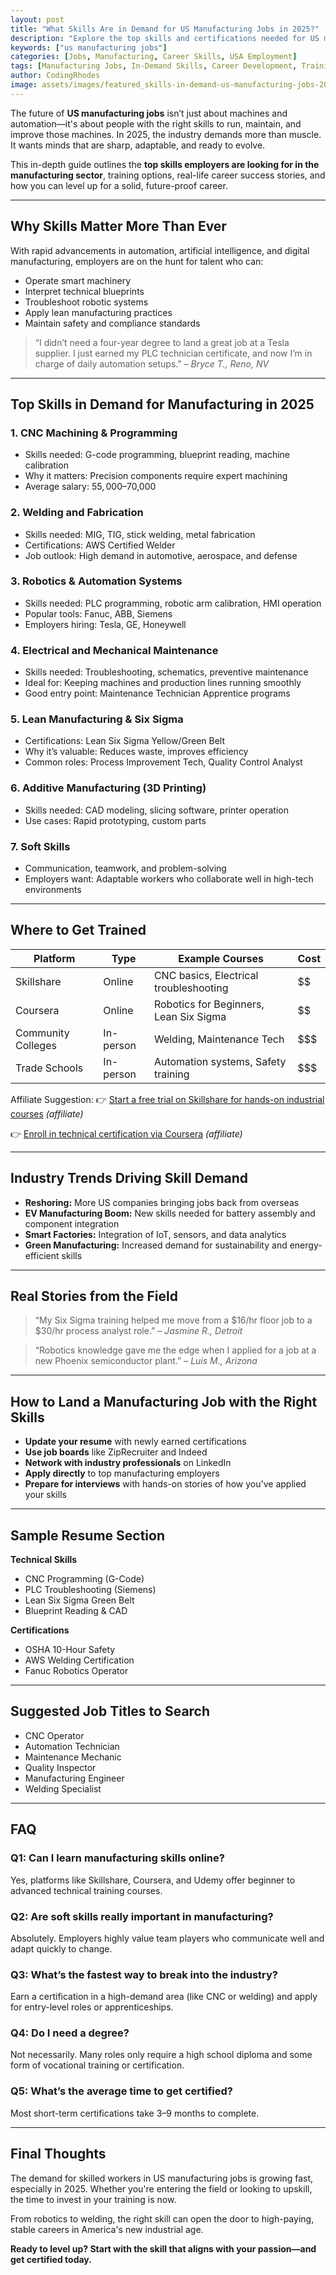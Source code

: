 ```yaml
---
layout: post
title: "What Skills Are in Demand for US Manufacturing Jobs in 2025?"
description: "Explore the top skills and certifications needed for US manufacturing jobs in 2025. Stay ahead in your career with the right expertise."
keywords: ["us manufacturing jobs"]
categories: [Jobs, Manufacturing, Career Skills, USA Employment]
tags: [Manufacturing Jobs, In-Demand Skills, Career Development, Training]
author: CodingRhodes
image: assets/images/featured_skills-in-demand-us-manufacturing-jobs-2025.webp
---
```


The future of **US manufacturing jobs** isn’t just about machines and automation—it's about people with the right skills to run, maintain, and improve those machines. In 2025, the industry demands more than muscle. It wants minds that are sharp, adaptable, and ready to evolve.

This in-depth guide outlines the **top skills employers are looking for in the manufacturing sector**, training options, real-life career success stories, and how you can level up for a solid, future-proof career.

---

## Why Skills Matter More Than Ever

With rapid advancements in automation, artificial intelligence, and digital manufacturing, employers are on the hunt for talent who can:

- Operate smart machinery
- Interpret technical blueprints
- Troubleshoot robotic systems
- Apply lean manufacturing practices
- Maintain safety and compliance standards

> “I didn’t need a four-year degree to land a great job at a Tesla supplier. I just earned my PLC technician certificate, and now I’m in charge of daily automation setups.” – *Bryce T., Reno, NV*

---

## Top Skills in Demand for Manufacturing in 2025

### 1. **CNC Machining & Programming**
- Skills needed: G-code programming, blueprint reading, machine calibration
- Why it matters: Precision components require expert machining
- Average salary: $55,000–$70,000

### 2. **Welding and Fabrication**
- Skills needed: MIG, TIG, stick welding, metal fabrication
- Certifications: AWS Certified Welder
- Job outlook: High demand in automotive, aerospace, and defense

### 3. **Robotics & Automation Systems**
- Skills needed: PLC programming, robotic arm calibration, HMI operation
- Popular tools: Fanuc, ABB, Siemens
- Employers hiring: Tesla, GE, Honeywell

### 4. **Electrical and Mechanical Maintenance**
- Skills needed: Troubleshooting, schematics, preventive maintenance
- Ideal for: Keeping machines and production lines running smoothly
- Good entry point: Maintenance Technician Apprentice programs

### 5. **Lean Manufacturing & Six Sigma**
- Certifications: Lean Six Sigma Yellow/Green Belt
- Why it’s valuable: Reduces waste, improves efficiency
- Common roles: Process Improvement Tech, Quality Control Analyst

### 6. **Additive Manufacturing (3D Printing)**
- Skills needed: CAD modeling, slicing software, printer operation
- Use cases: Rapid prototyping, custom parts

### 7. **Soft Skills**
- Communication, teamwork, and problem-solving
- Employers want: Adaptable workers who collaborate well in high-tech environments

---

## Where to Get Trained

| Platform | Type | Example Courses | Cost |
|---------|------|------------------|------|
| Skillshare | Online | CNC basics, Electrical troubleshooting | $$ |
| Coursera | Online | Robotics for Beginners, Lean Six Sigma | $$ |
| Community Colleges | In-person | Welding, Maintenance Tech | $$$ |
| Trade Schools | In-person | Automation systems, Safety training | $$$ |

Affiliate Suggestion:
👉 [Start a free trial on Skillshare for hands-on industrial courses](https://www.skillshare.com) *(affiliate)*

👉 [Enroll in technical certification via Coursera](https://www.coursera.org) *(affiliate)*

---

## Industry Trends Driving Skill Demand

- **Reshoring:** More US companies bringing jobs back from overseas
- **EV Manufacturing Boom:** New skills needed for battery assembly and component integration
- **Smart Factories:** Integration of IoT, sensors, and data analytics
- **Green Manufacturing:** Increased demand for sustainability and energy-efficient skills

---

## Real Stories from the Field

> “My Six Sigma training helped me move from a $16/hr floor job to a $30/hr process analyst role.” – *Jasmine R., Detroit*

> “Robotics knowledge gave me the edge when I applied for a job at a new Phoenix semiconductor plant.” – *Luis M., Arizona*

---

## How to Land a Manufacturing Job with the Right Skills

- **Update your resume** with newly earned certifications
- **Use job boards** like ZipRecruiter and Indeed
- **Network with industry professionals** on LinkedIn
- **Apply directly** to top manufacturing employers
- **Prepare for interviews** with hands-on stories of how you've applied your skills

---

## Sample Resume Section

**Technical Skills**
- CNC Programming (G-Code)
- PLC Troubleshooting (Siemens)
- Lean Six Sigma Green Belt
- Blueprint Reading & CAD

**Certifications**
- OSHA 10-Hour Safety
- AWS Welding Certification
- Fanuc Robotics Operator

---

## Suggested Job Titles to Search
- CNC Operator
- Automation Technician
- Maintenance Mechanic
- Quality Inspector
- Manufacturing Engineer
- Welding Specialist

---

## FAQ

### Q1: Can I learn manufacturing skills online?
Yes, platforms like Skillshare, Coursera, and Udemy offer beginner to advanced technical training courses.

### Q2: Are soft skills really important in manufacturing?
Absolutely. Employers highly value team players who communicate well and adapt quickly to change.

### Q3: What’s the fastest way to break into the industry?
Earn a certification in a high-demand area (like CNC or welding) and apply for entry-level roles or apprenticeships.

### Q4: Do I need a degree?
Not necessarily. Many roles only require a high school diploma and some form of vocational training or certification.

### Q5: What’s the average time to get certified?
Most short-term certifications take 3–9 months to complete.

---

## Final Thoughts

The demand for skilled workers in US manufacturing jobs is growing fast, especially in 2025. Whether you're entering the field or looking to upskill, the time to invest in your training is now.

From robotics to welding, the right skill can open the door to high-paying, stable careers in America's new industrial age.

**Ready to level up? Start with the skill that aligns with your passion—and get certified today.**

